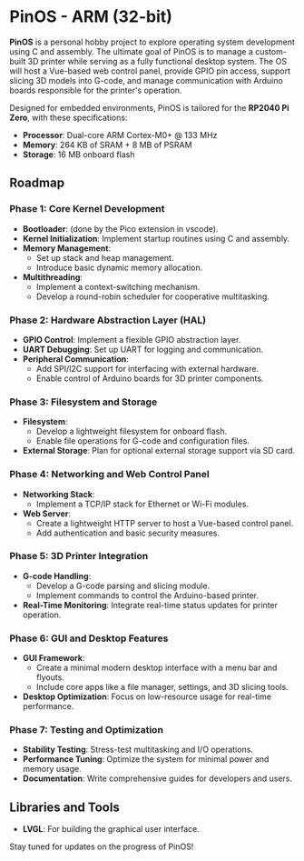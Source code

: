 # PinOS - ARM (32-bit)

**PinOS** is a personal hobby project to explore operating system development using C and assembly. The ultimate goal of PinOS is to manage a custom-built 3D printer while serving as a fully functional desktop system. The OS will host a Vue-based web control panel, provide GPIO pin access, support slicing 3D models into G-code, and manage communication with Arduino boards responsible for the printer's operation.  

Designed for embedded environments, PinOS is tailored for the **RP2040 Pi Zero**, with these specifications:  

- **Processor**: Dual-core ARM Cortex-M0+ @ 133 MHz  
- **Memory**: 264 KB of SRAM + 8 MB of PSRAM  
- **Storage**: 16 MB onboard flash  

## Roadmap

### Phase 1: Core Kernel Development
- **Bootloader**: (done by the Pico extension in vscode).  
- **Kernel Initialization**: Implement startup routines using C and assembly.  
- **Memory Management**:  
  - Set up stack and heap management.  
  - Introduce basic dynamic memory allocation.  
- **Multithreading**:  
  - Implement a context-switching mechanism.  
  - Develop a round-robin scheduler for cooperative multitasking.  

### Phase 2: Hardware Abstraction Layer (HAL)
- **GPIO Control**: Implement a flexible GPIO abstraction layer.  
- **UART Debugging**: Set up UART for logging and communication.  
- **Peripheral Communication**:  
  - Add SPI/I2C support for interfacing with external hardware.  
  - Enable control of Arduino boards for 3D printer components.  

### Phase 3: Filesystem and Storage
- **Filesystem**:  
  - Develop a lightweight filesystem for onboard flash.  
  - Enable file operations for G-code and configuration files.  
- **External Storage**: Plan for optional external storage support via SD card.  

### Phase 4: Networking and Web Control Panel
- **Networking Stack**:  
  - Implement a TCP/IP stack for Ethernet or Wi-Fi modules.  
- **Web Server**:  
  - Create a lightweight HTTP server to host a Vue-based control panel.  
  - Add authentication and basic security measures.  

### Phase 5: 3D Printer Integration
- **G-code Handling**:  
  - Develop a G-code parsing and slicing module.  
  - Implement commands to control the Arduino-based printer.  
- **Real-Time Monitoring**: Integrate real-time status updates for printer operation.  

### Phase 6: GUI and Desktop Features
- **GUI Framework**:  
  - Create a minimal modern desktop interface with a menu bar and flyouts.  
  - Include core apps like a file manager, settings, and 3D slicing tools.  
- **Desktop Optimization**: Focus on low-resource usage for real-time performance.  

### Phase 7: Testing and Optimization
- **Stability Testing**: Stress-test multitasking and I/O operations.  
- **Performance Tuning**: Optimize the system for minimal power and memory usage.  
- **Documentation**: Write comprehensive guides for developers and users.  

## Libraries and Tools
- **LVGL**: For building the graphical user interface.  

Stay tuned for updates on the progress of PinOS!  
